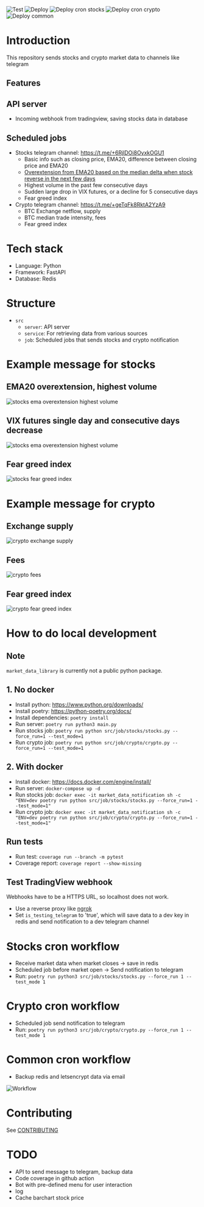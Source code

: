 ![Test](https://github.com/hanchiang/market-data-notification/actions/workflows/test.yml/badge.svg)
![Deploy](https://github.com/hanchiang/market-data-notification/actions/workflows/deploy.yml/badge.svg)
![Deploy cron stocks](https://github.com/hanchiang/market-data-notification/actions/workflows/deploy-cron-stocks.yml/badge.svg)
![Deploy cron crypto](https://github.com/hanchiang/market-data-notification/actions/workflows/deploy-cron-crypto.yml/badge.svg)
![Deploy common](https://github.com/hanchiang/market-data-notification/actions/workflows/deploy-email-backup-cron.yml/badge.svg)

# Introduction
This repository sends stocks and crypto market data to channels like telegram

## Features
## API server
* Incoming webhook from tradingview, saving stocks data in database
## Scheduled jobs
* Stocks telegram channel: https://t.me/+6RjlDOi8OyxkOGU1
  * Basic info such as closing price, EMA20, difference between closing price and EMA20
  * [Overextension from EMA20 based on the median delta when stock reverse in the next few days](https://github.com/hanchiang/market-data-notification/blob/master/CONTRIBUTING.md#overextendedpositive--negative-levels-from-ema20)
  * Highest volume in the past few consecutive days
  * Sudden large drop in VIX futures, or a decline for 5 consecutive days
  * Fear greed index
* Crypto telegram channel: https://t.me/+geTqFk8RktA2YzA9
  * BTC Exchange netflow, supply
  * BTC median trade intensity, fees
  * Fear greed index


# Tech stack
* Language: Python
* Framework: FastAPI
* Database: Redis

# Structure
* `src`
  * `server`: API server
  * `service`: For retrieving data from various sources
  * `job`: Scheduled jobs that sends stocks and crypto notification

# Example message for stocks
## EMA20 overextension, highest volume
![stocks ema overextension highest volume](images/stocks/tradingview-stocks-ema-overextension-highest-volume.png)

## VIX futures single day and consecutive days decrease
![stocks ema overextension highest volume](images/stocks/tradingview-vix-central-single-day-and-consecutive-days-decrease.png)

## Fear greed index
![stocks fear greed index](images/stocks/cnn-fear-greed.png)

# Example message for crypto
## Exchange supply
![crypto exchange supply](images/crypto/messari-exchange-flow.png)

## Fees
![crypto fees](images/crypto/chainanalysis-fees.png)

## Fear greed index
![crypto fear greed index](images/crypto/alternativeme-fear-greed.png)

# How to do local development
## Note
`market_data_library` is currently not a public python package. 

## 1. No docker
* Install python: https://www.python.org/downloads/
* Install poetry: https://python-poetry.org/docs/
* Install dependencies: `poetry install`
* Run server: `poetry run python3 main.py`
* Run stocks job: `poetry run python src/job/stocks/stocks.py --force_run=1 --test_mode=1`
* Run crypto job: `poetry run python src/job/crypto/crypto.py --force_run=1 --test_mode=1`

## 2. With docker
* Install docker: https://docs.docker.com/engine/install/
* Run server: `docker-compose up -d`
* Run stocks job: `docker exec -it market_data_notification sh -c "ENV=dev poetry run python src/job/stocks/stocks.py --force_run=1 --test_mode=1"`
* Run crypto job: `docker exec -it market_data_notification sh -c "ENV=dev poetry run python src/job/crypto/crypto.py --force_run=1 --test_mode=1"`

## Run tests
* Run test: `coverage run --branch -m pytest`
* Coverage report: `coverage report --show-missing`

## Test TradingView webhook
Webhooks have to be a HTTPS URL, so localhost does not work.
* Use a reverse proxy like [ngrok](https://ngrok.com/)
* Set `is_testing_telegram` to 'true', which will save data to a dev key in redis and send notification to a dev telegram channel

# Stocks cron workflow
* Receive market data when market closes -> save in redis
* Scheduled job before market open -> Send notification to telegram
* Run: `poetry run python3 src/job/stocks/stocks.py --force_run 1 --test_mode 1`

# Crypto cron workflow
* Scheduled job send notification to telegram
* Run: `poetry run python3 src/job/crypto/crypto.py --force_run 1 --test_mode 1`

# Common cron workflow
* Backup redis and letsencrypt data via email

![Workflow](images/workflow.png)

# Contributing
See [CONTRIBUTING](CONTRIBUTING.md)

# TODO
* API to send message to telegram, backup data
* Code coverage in github action
* Bot with pre-defined menu for user interaction
* log
* Cache barchart stock price